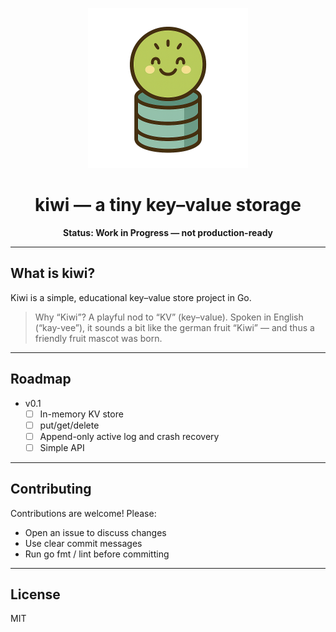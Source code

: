 <p align="center">
  <img src="assets/kiwi-logo.png" alt="Kiwi KV Store logo" width="256" />
</p>

<h1 align="center">kiwi — a tiny key–value storage</h1>

<p align="center">
  <b>Status: Work in Progress — not production-ready</b>
</p>

---

## What is kiwi?

Kiwi is a simple, educational key–value store project in Go.

> Why “Kiwi”?
> A playful nod to “KV” (key–value). Spoken in English (“kay-vee”), it sounds a bit like the german fruit “Kiwi” — and thus a friendly fruit mascot was born.

---

## Roadmap

- v0.1
    - [ ] In-memory KV store
    - [ ] put/get/delete
    - [ ] Append-only active log and crash recovery
    - [ ] Simple API

---

## Contributing

Contributions are welcome! Please:
- Open an issue to discuss changes
- Use clear commit messages
- Run go fmt / lint before committing

---

## License

MIT
